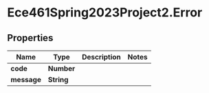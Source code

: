 # Ece461Spring2023Project2.Error

## Properties
Name | Type | Description | Notes
------------ | ------------- | ------------- | -------------
**code** | **Number** |  | 
**message** | **String** |  | 
